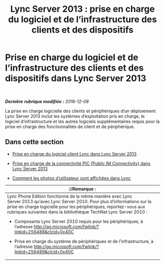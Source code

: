 ﻿---
title: 'Lync Server 2013 : prise en charge du logiciel et de l’infrastructure des clients et des dispositifs'
TOCTitle: Prise en charge du logiciel et de l’infrastructure des clients et des dispositifs
ms:assetid: 5dcccc2d-efb0-4e7d-9f14-34435fac8dde
ms:mtpsurl: https://technet.microsoft.com/fr-fr/library/Gg398412(v=OCS.15)
ms:contentKeyID: 49297350
ms.date: 12/10/2016
mtps_version: v=OCS.15
ms.translationtype: HT
---

# Prise en charge du logiciel et de l’infrastructure des clients et des dispositifs dans Lync Server 2013

 

_**Dernière rubrique modifiée :** 2016-12-08_

La prise en charge logicielle des clients et périphériques d’un déploiement Lync Server 2013 inclut les systèmes d’exploitation pris en charge, le logiciel d’infrastructure et les autres logiciels supplémentaires requis pour la prise en charge des fonctionnalités de client et de périphérique.

## Dans cette section

  -   
    [Prise en charge du logiciel client Lync dans Lync Server 2013](lync-server-2013-lync-client-software-support.md)

  -   
    [Prise en charge de la connectivité PIC (Public IM Connectivity) dans Lync Server 2013](lync-server-2013-support-for-public-instant-messenger-connectivity.md)

  -   
    [Comment les photos d’utilisateur sont affichées dans Lync](how-user-photos-are-displayed-in-lync.md)

<table>
<colgroup>
<col style="width: 100%" />
</colgroup>
<thead>
<tr class="header">
<th><img src="images/Gg398920.note(OCS.15).gif" title="note" alt="note" />Remarque :</th>
</tr>
</thead>
<tbody>
<tr class="odd">
<td>Lync Phone Edition fonctionne de la même manière avec Lync Server 2013 qu’avec Lync Server 2010. Pour plus d’informations sur la prise en charge logicielle pour les périphériques, reportez-vous aux rubriques suivantes dans la bibliothèque TechNet Lync Server 2010 :
<ul>
<li><p>Composants Lync Server 2010 requis pour les périphériques, à l’adresse <a href="http://go.microsoft.com/fwlink/?linkid=256488%26clcid=0x40c">http://go.microsoft.com/fwlink/?linkid=256488&amp;clcid=0x40C</a></p></li>
<li><p>Prise en charge du système de périphériques et de l’infrastructure, à l’adresse <a href="http://go.microsoft.com/fwlink/?linkid=256489%26clcid=0x40c">http://go.microsoft.com/fwlink/?linkid=256489&amp;clcid=0x40C</a></p></li>
</ul></td>
</tr>
</tbody>
</table>

